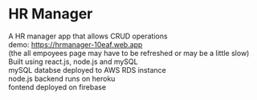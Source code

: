 # HR Manager  

A HR manager app that allows CRUD operations  
demo: https://hrmanager-10eaf.web.app  
(the all empoyees page may have to be refreshed or may be a little slow)  
Built using react.js, node.js and mySQL  
 mySQL databse deployed to AWS RDS instance  
 node.js backend runs on heroku  
 fontend deployed on firebase  
  
